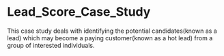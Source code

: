 # Lead_Score_Case_Study
This case study deals with identifying the potential candidates(known as a lead) which may become a paying customer(known as a hot lead) from a group of interested individuals.
